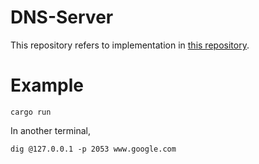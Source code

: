 # DNS-Server

This repository refers to implementation in [this repository](https://github.com/EmilHernvall/dnsguide).

# Example

```
cargo run
```

In another terminal,

```
dig @127.0.0.1 -p 2053 www.google.com
```